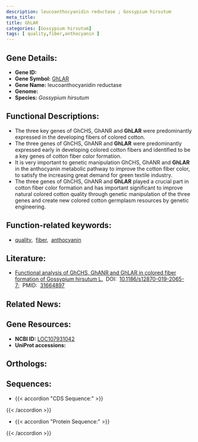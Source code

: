 ```yaml
---
description: leucoanthocyanidin reductase ; Gossypium hirsutum
meta_title:
title: GhLAR
categories: [Gossypium hirsutum]
tags: [ quality,fiber,anthocyanin ]
---
```


## Gene Details:
- **Gene ID:** []()
- **Gene Symbol:** <u>GhLAR</u>
- **Gene Name:** leucoanthocyanidin reductase
- **Genome:** []()
- **Species:** *Gossypium hirsutum*

## Functional Descriptions:
   - The three key genes of GhCHS, GhANR and **GhLAR** were predominantly expressed in the developing fibers of colored cotton.
   - The three genes of GhCHS, GhANR and **GhLAR** were predominantly expressed early in developing colored cotton fibers and identified to be a key genes of cotton fiber color formation.
   - It is very important to genetic manipulation GhCHS, GhANR and **GhLAR** in the anthocyanin metabolic pathway to improve the cotton fiber color, to satisfy the increasing great demand for green textile industry.
   - The three genes of GhCHS, GhANR and **GhLAR** played a crucial part in cotton fiber color formation and has important significant to improve natural colored cotton quality through genetic manipulation of the three genes and create new colored cotton germplasm resources by genetic engineering.

## Function-related keywords:
   - [quality](/tags/quality/),&nbsp;&nbsp;[fiber](/tags/fiber/),&nbsp;&nbsp;[anthocyanin](/tags/anthocyanin/)

## Literature:
   - [Functional analysis of GhCHS, GhANR and GhLAR in colored fiber formation of Gossypium hirsutum L.](https://doi.org/10.1186/s12870-019-2065-7)&nbsp;&nbsp;DOI:&nbsp;&nbsp;[10.1186/s12870-019-2065-7](https://doi.org/10.1186/s12870-019-2065-7);&nbsp;&nbsp;PMID:&nbsp;&nbsp;[31664897](https://pubmed.ncbi.nlm.nih.gov/31664897/)

## Related News:

## Gene Resources:
- **NCBI ID:**  [LOC107931042](https://www.ncbi.nlm.nih.gov/gene/?term=LOC107931042)
- **UniProt accessions:**  [](https://www.uniprot.org/uniprotkb//entry)

## Orthologs:

## Sequences:
- {{< accordion "CDS Sequence:" >}}

{{< /accordion >}}
- {{< accordion "Protein Sequence:" >}}

{{< /accordion >}}
